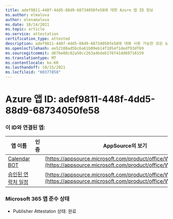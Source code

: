 ```yaml
---
title: adef9811-448f-4dd5-88d9-68734050fe58에 대한 Azure 앱 ID 정보
ms.author: elmalova
author: elenamalova
ms.date: 10/14/2021
ms.topic: article
ms.service: attestation
certification_type: attested
description: adef9811-448f-4dd5-88d9-68734050fe58에 대해 사용 가능한 모든 보안 및 규정 준수 정보입니다.
ms.openlocfilehash: ee52108ad5bc6a61b09eb14f1054f1dedf93df69
ms.sourcegitcommit: d67be08c82a50cc263a4bdeb176f41dd60716159
ms.translationtype: MT
ms.contentlocale: ko-KR
ms.lasthandoff: 10/15/2021
ms.locfileid: "60377858"
---
```

# <a name="azure-app-id-adef9811-448f-4dd5-88d9-68734050fe58"></a>Azure 앱 ID: adef9811-448f-4dd5-88d9-68734050fe58


### <a name="apps-associated-with-this-id"></a>이 ID와 연결된 앱:
| **앱 이름** | **인증** | **AppSource의 보기** |
|--------------|---------------|-----------------------|
| [Calendar BOT](https://docs.microsoft.com/microsoft-365-app-certification/forward/WA104381271) |  | [https://appsource.microsoft.com/product/office/WA104381271](https://appsource.microsoft.com/product/office/WA104381271) |
| [승인된 연락처 일정](https://docs.microsoft.com/microsoft-365-app-certification/forward/WA104380294) |  | [https://appsource.microsoft.com/product/office/WA104380294](https://appsource.microsoft.com/product/office/WA104380294) |

### <a name="microsoft-365-app-compliance-status"></a>Microsoft 365 앱 준수 상태
- Publisher Attestaton 상태: 완료
